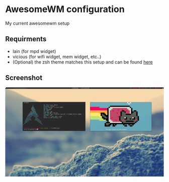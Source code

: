 AwesomeWM configuration
=======================
My current awesomewm setup

Requirments
-----------
- lain (for mpd widget)
- vicious (for wifi widget, mem widget, etc..)
- (Optional) the zsh theme matches this setup and can be found [here](https://github.com/aishsingh/zsh/tree/master/frisk-red) 

Screenshot
----------
![alt tag](screenshot.png)
